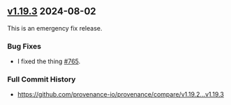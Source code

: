 ## [v1.19.3](https://github.com/provenance-io/provenance/releases/tag/v1.19.3) 2024-08-02

This is an emergency fix release.

### Bug Fixes

* I fixed the thing [#765](https://github.com/provenance-io/provenance/issues/765).

### Full Commit History

* https://github.com/provenance-io/provenance/compare/v1.19.2...v1.19.3

